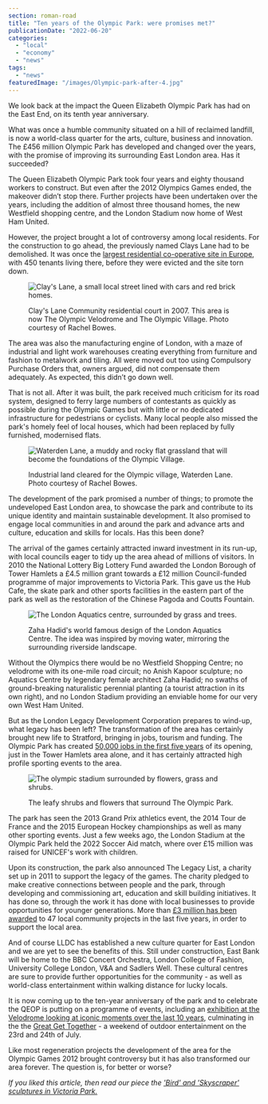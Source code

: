 ```yaml
---
section: roman-road
title: "Ten years of the Olympic Park: were promises met?"
publicationDate: "2022-06-20"
categories: 
  - "local"
  - "economy"
  - "news"
tags: 
  - "news"
featuredImage: "/images/Olympic-park-after-4.jpg"
---
```


We look back at the impact the Queen Elizabeth Olympic Park has had on the East End, on its tenth year anniversary.

What was once a humble community situated on a hill of reclaimed landfill, is now a world-class quarter for the arts, culture, business and innovation. The £456 million Olympic Park has developed and changed over the years, with the promise of improving its surrounding East London area. Has it succeeded?

The Queen Elizabeth Olympic Park took four years and eighty thousand workers to construct. But even after the 2012 Olympics Games ended, the makeover didn’t stop there. Further projects have been undertaken over the years, including the addition of almost three thousand homes, the new Westfield shopping centre, and the London Stadium now home of West Ham United.

However, the project brought a lot of controversy among local residents. For the construction to go ahead, the previously named Clays Lane had to be demolished. It was once the [largest residential co-operative site in Europe](https://www.theguardian.com/uk/2008/jun/02/olympics2012), with 450 tenants living there, before they were evicted and the site torn down. 

<figure>

![Clay's Lane, a small local street lined with cars and red brick homes.](/images/Olympic-park-before-3-1024x683.jpg)

<figcaption>

Clay's Lane Community residential court in 2007. This area is now The Olympic Velodrome and The Olympic Village. Photo courtesy of Rachel Bowes.

</figcaption>

</figure>

The area was also the manufacturing engine of London, with a maze of industrial and light work warehouses creating everything from furniture and fashion to metalwork and tiling. All were moved out too using Compulsory Purchase Orders that, owners argued, did not compensate them adequately. As expected, this didn’t go down well. 

That is not all. After it was built, the park received much criticism for its road system, designed to ferry large numbers of contestants as quickly as possible during the Olympic Games but with little or no dedicated infrastructure for pedestrians or cyclists. Many local people also missed the park's homely feel of local houses, which had been replaced by fully furnished, modernised flats.

<figure>

![Waterden Lane, a muddy and rocky flat grassland that will become the foundations of the Olympic Village.](/images/Olympic-park-before-1-1024x683.jpg)

<figcaption>

Industrial land cleared for the Olympic village, Waterden Lane. Photo courtesy of Rachel Bowes.

</figcaption>

</figure>

The development of the park promised a number of things; to promote the undeveloped East London area, to showcase the park and contribute to its unique identity and maintain sustainable development. It also promised to engage local communities in and around the park and advance arts and culture, education and skills for locals. Has this been done?

The arrival of the games certainly attracted inward investment in its run-up, with local councils eager to tidy up the area ahead of millions of visitors. In 2010 the National Lottery Big Lottery Fund awarded the London Borough of Tower Hamlets a £4.5 million grant towards a £12 million Council-funded programme of major improvements to Victoria Park. This gave us the Hub Cafe, the skate park and other sports facilities in the eastern part of the park as well as the restoration of the Chinese Pagoda and Coutts Fountain.

<figure>

![The London Aquatics centre, surrounded by grass and trees.](/images/Olympic-park-after-2-1024x683.jpg)

<figcaption>

Zaha Hadid's world famous design of the London Aquatics Centre. The idea was inspired by moving water, mirroring the surrounding riverside landscape.

</figcaption>

</figure>

Without the Olympics there would be no Westfield Shopping Centre; no velodrome with its one-mile road circuit; no Anish Kapoor sculpture; no Aquatics Centre by legendary female architect Zaha Hadid; no swaths of ground-breaking naturalistic perennial planting (a tourist attraction in its own right), and no London Stadium providing an enviable home for our very own West Ham United.

But as the London Legacy Development Corporation prepares to wind-up, what legacy has been left? The transformation of the area has certainly brought new life to Stratford, bringing in jobs, tourism and funding. The Olympic Park has created [50,000 jobs in the first five years](https://olympics.com/ioc/news/mayor-reveals-olympic-host-boroughs-as-london-s-fastest-growing-area) of its opening, just in the Tower Hamlets area alone, and it has certainly attracted high profile sporting events to the area. 

<figure>

![The olympic stadium surrounded by flowers, grass and shrubs.](/images/Olympic-park-after-3-1024x681.jpg)

<figcaption>

The leafy shrubs and flowers that surround The Olympic Park.

</figcaption>

</figure>

The park has seen the 2013 Grand Prix athletics event, the 2014 Tour de France and the 2015 European Hockey championships as well as many other sporting events. Just a few weeks ago, the London Stadium at the Olympic Park held the 2022 Soccer Aid match, where over £15 million was raised for UNICEF's work with children.

Upon its construction, the park also announced The Legacy List, a charity set up in 2011 to support the legacy of the games. The charity pledged to make creative connections between people and the park, through developing and commissioning art, education and skill building initiatives. It has done so, through the work it has done with local businesses to provide opportunities for younger generations. More than [£3 million has been awarded](https://www.queenelizabetholympicpark.co.uk/media/press-releases/lldc-neighbourhood-priorities-fund) to 47 local community projects in the last five years, in order to support the local area.

And of course LLDC has established a new culture quarter for East London and we are yet to see the benefits of this. Still under construction, East Bank will be home to the BBC Concert Orchestra, London College of Fashion, University College London, V&A and Sadlers Well. These cultural centres are sure to provide further opportunities for the community - as well as world-class entertainment within walking distance for lucky locals.

It is now coming up to the ten-year anniversary of the park and to celebrate the QEOP is putting on a programme of events, including an [exhibition at the Velodrome looking at iconic moments over the last 10 years](https://romanroadlondon.com/events/10-years-on-exhibtion-olympic-park/), culminating in the the [Great Get Together](https://romanroadlondon.com/events/the-great-get-together-london-stadium/) - a weekend of outdoor entertainment on the 23rd and 24th of July. 

Like most regeneration projects the development of the area for the Olympic Games 2012 brought controversy but it has also transformed our area forever. The question is, for better or worse?

_If you liked this article, then read our piece the ['Bird' and 'Skyscraper' sculptures in Victoria Park.](https://romanroadlondon.com/victoria-park-erno-bartha-sculptures/)_


